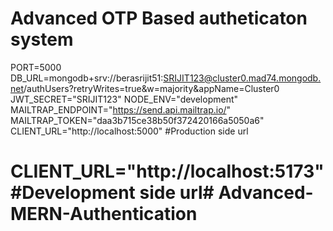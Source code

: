 # Advanced OTP Based autheticaton system
PORT=5000
DB_URL=mongodb+srv://berasrijit51:SRIJIT123@cluster0.mad74.mongodb.net/authUsers?retryWrites=true&w=majority&appName=Cluster0
JWT_SECRET="SRIJIT123"
NODE_ENV="development"
MAILTRAP_ENDPOINT="https://send.api.mailtrap.io/"
MAILTRAP_TOKEN="daa3b715ce38b50f372420166a5050a6"
CLIENT_URL="http://localhost:5000"   #Production side url
# CLIENT_URL="http://localhost:5173" #Development side url#   A d v a n c e d - M E R N - A u t h e n t i c a t i o n  
 